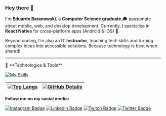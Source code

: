 ### **Hey there** 👋
I'm **Eduardo Baranowski**, a **Computer Science graduate** 🎓 passionate about mobile, web, and desktop development. Currently, I specialize in **React Native** for cross-platform apps (Android & iOS) 📱.

Beyond coding, I’m also an **IT Instructor**, teaching tech skills and turning complex ideas into accessible solutions. Because technology is best when shared!

<hr/>
🔧 **Technologies & Tools**
<p>
</p>

[![My Skills](https://skillicons.dev/icons?i=js,html,css,linux,react,nodejs,nestjs,docker,mysql,mongodb,postgres,figma,laravel,py,ubuntu,androidstudio,arch,aws,bootstrap,dotnet,debian,django,express,git,heroku,nginx,php,prisma,redux,ts,yarn,npm)](https://skillicons.dev)


 | [![Top Langs](https://github-readme-stats.vercel.app/api/top-langs/?username=Eduardo-Baranowski&layout=compact)](https://github.com/Eduardo-Baranowski/github-readme-stats) | [![GitHub Details](http://github-profile-summary-cards.vercel.app/api/cards/profile-details?username=Eduardo-Baranowski&theme=dracula)](https://github.com/vn7n24fzkq/github-profile-summary-cards)  |  
 | ----------- | ----------- |  


**Follow me on my social media:**

[![Instagram Badge](https://img.shields.io/badge/-Instagram-6633cc?style=flat-square&labelColor=6633cc&logo=instagram&logoColor=white&link=https://www.instagram.com/eduardobaranowski/)](https://www.instagram.com/eduardobaranowski/)
[![Linkedin Badge](https://img.shields.io/badge/-Linkedin-6633cc?style=flat-square&logo=Linkedin&logoColor=white&link=https://www.linkedin.com/in/rodrigo-gon%C3%A7alves-santana/)](https://www.linkedin.com/in/eduardo-baranowski-091760127/)
[![Twitch Badge](https://img.shields.io/badge/-Twitch-6633cc?style=flat-square&logo=Twitch&logoColor=white&link=https://www.twitch.tv/rodrigogoncalvess)](https://www.twitch.tv/edu_baranowski)
[![Twitter Badge](https://img.shields.io/badge/-Twitter-6633cc?style=flat-square&logo=Twitter&logoColor=white&link=https://twitter.com/rodrigogsdev)](https://twitter.com/edu_baranowski)
